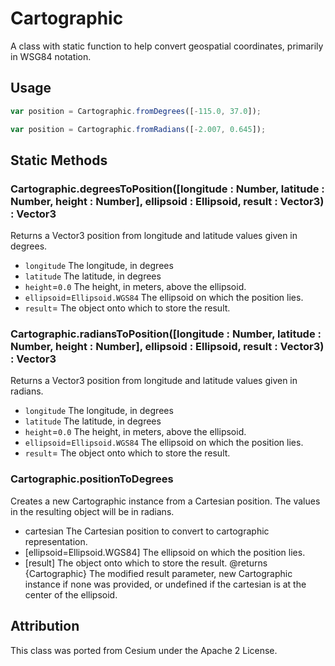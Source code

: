 # Cartographic

A class with static function to help convert geospatial coordinates, primarily in WSG84 notation.

## Usage

```js
var position = Cartographic.fromDegrees([-115.0, 37.0]);
```

```js
var position = Cartographic.fromRadians([-2.007, 0.645]);
```

## Static Methods

### Cartographic.degreesToPosition([longitude : Number, latitude : Number, height : Number], ellipsoid : Ellipsoid, result : Vector3) : Vector3

Returns a Vector3 position from longitude and latitude values given in degrees.

- `longitude` The longitude, in degrees
- `latitude` The latitude, in degrees
- `height`=`0.0` The height, in meters, above the ellipsoid.
- `ellipsoid`=`Ellipsoid.WGS84` The ellipsoid on which the position lies.
- `result`= The object onto which to store the result.

### Cartographic.radiansToPosition([longitude : Number, latitude : Number, height : Number], ellipsoid : Ellipsoid, result : Vector3) : Vector3

Returns a Vector3 position from longitude and latitude values given in radians.

- `longitude` The longitude, in degrees
- `latitude` The latitude, in degrees
- `height`=`0.0` The height, in meters, above the ellipsoid.
- `ellipsoid`=`Ellipsoid.WGS84` The ellipsoid on which the position lies.
- `result`= The object onto which to store the result.

### Cartographic.positionToDegrees

Creates a new Cartographic instance from a Cartesian position. The values in the
resulting object will be in radians.

- cartesian The Cartesian position to convert to cartographic representation.
- [ellipsoid=Ellipsoid.WGS84] The ellipsoid on which the position lies.
- [result] The object onto which to store the result.
  @returns {Cartographic} The modified result parameter, new Cartographic instance if none was provided, or undefined if the cartesian is at the center of the ellipsoid.

## Attribution

This class was ported from Cesium under the Apache 2 License.
